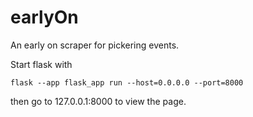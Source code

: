 # earlyOn
An early on scraper for pickering events.

Start flask with 
```
flask --app flask_app run --host=0.0.0.0 --port=8000
```
then go to 127.0.0.1:8000 to view the page.

